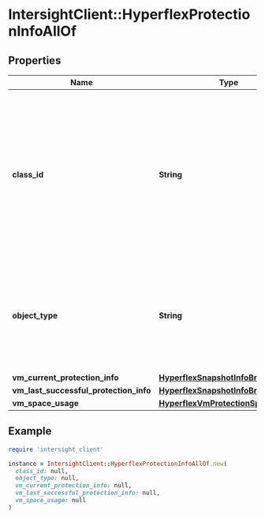 # IntersightClient::HyperflexProtectionInfoAllOf

## Properties

| Name | Type | Description | Notes |
| ---- | ---- | ----------- | ----- |
| **class_id** | **String** | The fully-qualified name of the instantiated, concrete type. This property is used as a discriminator to identify the type of the payload when marshaling and unmarshaling data. | [default to &#39;hyperflex.ProtectionInfo&#39;] |
| **object_type** | **String** | The fully-qualified name of the instantiated, concrete type. The value should be the same as the &#39;ClassId&#39; property. | [default to &#39;hyperflex.ProtectionInfo&#39;] |
| **vm_current_protection_info** | [**HyperflexSnapshotInfoBrief**](HyperflexSnapshotInfoBrief.md) |  | [optional] |
| **vm_last_successful_protection_info** | [**HyperflexSnapshotInfoBrief**](HyperflexSnapshotInfoBrief.md) |  | [optional] |
| **vm_space_usage** | [**HyperflexVmProtectionSpaceUsage**](HyperflexVmProtectionSpaceUsage.md) |  | [optional] |

## Example

```ruby
require 'intersight_client'

instance = IntersightClient::HyperflexProtectionInfoAllOf.new(
  class_id: null,
  object_type: null,
  vm_current_protection_info: null,
  vm_last_successful_protection_info: null,
  vm_space_usage: null
)
```

